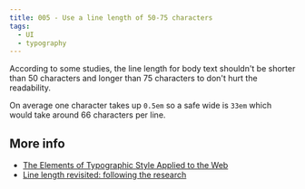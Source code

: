 ```yaml
---
title: 005 - Use a line length of 50-75 characters
tags:
  - UI
  - typography
---
```


According to some studies, the line length for body text shouldn't be shorter
than 50 characters and longer than 75 characters to don't hurt the readability.

<!-- more -->

On average one character takes up `0.5em` so a safe wide is `33em` which would
take around 66 characters per line.

## More info

- [The Elements of Typographic Style Applied to the Web](http://webtypography.net/2.1.2)
- [Line length revisited: following the research](https://designregression.com/article/line-length-revisited-following-the-research)
